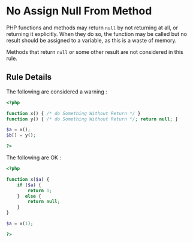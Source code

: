 <!-- Good Practices -->
# No Assign Null From Method

PHP functions and methods may return `null` by not returning at all, or returning it explicitly. When they do so, the function may be called but no result should be assigned to a variable, as this is a waste of memory. 

Methods that return `null` or some other result are not considered in this rule. 

## Rule Details

The following are considered a warning : 

```php
<?php

function x() { /* do Something Without Return */ }
function y() { /* do Something Without Return */; return null; }

$a = x();
$b[] = y();

?>
```

The following are OK : 

```php
<?php

function x($a) { 
	if ($a) {
		return 1;
	}  else {
		return null;
	}
}

$a = x(1);

?>
```

<!--
## When Not To Use It

## Further Reading

* []()

-->
